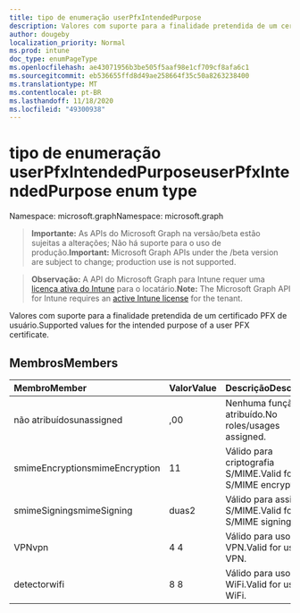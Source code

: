 ```yaml
---
title: tipo de enumeração userPfxIntendedPurpose
description: Valores com suporte para a finalidade pretendida de um certificado PFX de usuário.
author: dougeby
localization_priority: Normal
ms.prod: intune
doc_type: enumPageType
ms.openlocfilehash: ae43071956b3be505f5aaf98e1cf709cf8afa6c1
ms.sourcegitcommit: eb536655ffd8d49ae258664f35c50a8263238400
ms.translationtype: MT
ms.contentlocale: pt-BR
ms.lasthandoff: 11/18/2020
ms.locfileid: "49300938"
---
```

# <a name="userpfxintendedpurpose-enum-type"></a><span data-ttu-id="4b66d-103">tipo de enumeração userPfxIntendedPurpose</span><span class="sxs-lookup"><span data-stu-id="4b66d-103">userPfxIntendedPurpose enum type</span></span>

<span data-ttu-id="4b66d-104">Namespace: microsoft.graph</span><span class="sxs-lookup"><span data-stu-id="4b66d-104">Namespace: microsoft.graph</span></span>

> <span data-ttu-id="4b66d-105">**Importante:** As APIs do Microsoft Graph na versão/beta estão sujeitas a alterações; Não há suporte para o uso de produção.</span><span class="sxs-lookup"><span data-stu-id="4b66d-105">**Important:** Microsoft Graph APIs under the /beta version are subject to change; production use is not supported.</span></span>

> <span data-ttu-id="4b66d-106">**Observação:** A API do Microsoft Graph para Intune requer uma [licença ativa do Intune](https://go.microsoft.com/fwlink/?linkid=839381) para o locatário.</span><span class="sxs-lookup"><span data-stu-id="4b66d-106">**Note:** The Microsoft Graph API for Intune requires an [active Intune license](https://go.microsoft.com/fwlink/?linkid=839381) for the tenant.</span></span>

<span data-ttu-id="4b66d-107">Valores com suporte para a finalidade pretendida de um certificado PFX de usuário.</span><span class="sxs-lookup"><span data-stu-id="4b66d-107">Supported values for the intended purpose of a user PFX certificate.</span></span>

## <a name="members"></a><span data-ttu-id="4b66d-108">Membros</span><span class="sxs-lookup"><span data-stu-id="4b66d-108">Members</span></span>
|<span data-ttu-id="4b66d-109">Membro</span><span class="sxs-lookup"><span data-stu-id="4b66d-109">Member</span></span>|<span data-ttu-id="4b66d-110">Valor</span><span class="sxs-lookup"><span data-stu-id="4b66d-110">Value</span></span>|<span data-ttu-id="4b66d-111">Descrição</span><span class="sxs-lookup"><span data-stu-id="4b66d-111">Description</span></span>|
|:---|:---|:---|
|<span data-ttu-id="4b66d-112">não atribuídos</span><span class="sxs-lookup"><span data-stu-id="4b66d-112">unassigned</span></span>|<span data-ttu-id="4b66d-113">,0</span><span class="sxs-lookup"><span data-stu-id="4b66d-113">0</span></span>|<span data-ttu-id="4b66d-114">Nenhuma função/uso atribuído.</span><span class="sxs-lookup"><span data-stu-id="4b66d-114">No roles/usages assigned.</span></span>|
|<span data-ttu-id="4b66d-115">smimeEncryption</span><span class="sxs-lookup"><span data-stu-id="4b66d-115">smimeEncryption</span></span>|<span data-ttu-id="4b66d-116">1</span><span class="sxs-lookup"><span data-stu-id="4b66d-116">1</span></span>|<span data-ttu-id="4b66d-117">Válido para criptografia S/MIME.</span><span class="sxs-lookup"><span data-stu-id="4b66d-117">Valid for S/MIME encryption.</span></span>|
|<span data-ttu-id="4b66d-118">smimeSigning</span><span class="sxs-lookup"><span data-stu-id="4b66d-118">smimeSigning</span></span>|<span data-ttu-id="4b66d-119">duas</span><span class="sxs-lookup"><span data-stu-id="4b66d-119">2</span></span>|<span data-ttu-id="4b66d-120">Válido para assinatura S/MIME.</span><span class="sxs-lookup"><span data-stu-id="4b66d-120">Valid for S/MIME signing.</span></span>|
|<span data-ttu-id="4b66d-121">VPN</span><span class="sxs-lookup"><span data-stu-id="4b66d-121">vpn</span></span>|<span data-ttu-id="4b66d-122">4 </span><span class="sxs-lookup"><span data-stu-id="4b66d-122">4</span></span>|<span data-ttu-id="4b66d-123">Válido para uso na VPN.</span><span class="sxs-lookup"><span data-stu-id="4b66d-123">Valid for use in VPN.</span></span>|
|<span data-ttu-id="4b66d-124">detector</span><span class="sxs-lookup"><span data-stu-id="4b66d-124">wifi</span></span>|<span data-ttu-id="4b66d-125">8 </span><span class="sxs-lookup"><span data-stu-id="4b66d-125">8</span></span>|<span data-ttu-id="4b66d-126">Válido para uso em WiFi.</span><span class="sxs-lookup"><span data-stu-id="4b66d-126">Valid for use in WiFi.</span></span>|




